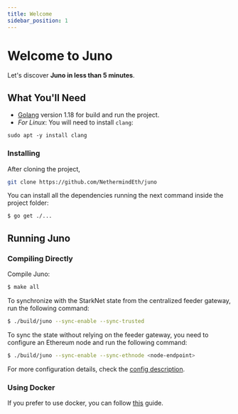```yaml
---
title: Welcome
sidebar_position: 1
---
```


# Welcome to Juno

Let's discover **Juno in less than 5 minutes**.

## What You'll Need

- [Golang](https://go.dev/doc/install) version 1.18 for build and run the project.
- _For Linux_: You will need to install `clang`:

```shell
sudo apt -y install clang
```

### Installing

After cloning the project,

```bash
git clone https://github.com/NethermindEth/juno
```

You can install all the dependencies running the next command inside the project folder:

```bash
$ go get ./...
```

## Running Juno

### Compiling Directly

Compile Juno:

```bash
$ make all
```

To synchronize with the StarkNet state from the centralized feeder gateway, run the following command:

```bash
$ ./build/juno --sync-enable --sync-trusted
```

To sync the state without relying on the feeder gateway, you need to configure an Ethereum node and run the following command:

```bash
$ ./build/juno --sync-enable --sync-ethnode <node-endpoint>
```

For more configuration details, check the [config description](https://gojuno.xyz/docs/running/config).

### Using Docker

If you prefer to use docker, you can follow [this](https://gojuno.xyz/docs/running/docker) guide.

